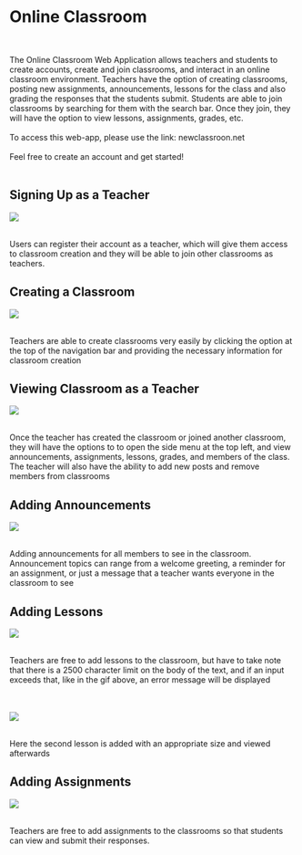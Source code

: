 # Online Classroom 

<br>

The Online Classroom Web Application allows teachers and students to create accounts, create and join classrooms, and interact in an online classroom environment. Teachers have the option of creating classrooms, posting new assignments, announcements, lessons for the class and also grading the responses that the students submit. Students are able to join classrooms by searching for them with the search bar. Once they join, they will have the option to view lessons, assignments, grades, etc.
<br><br>
To access this web-app, please use the link: newclassroon.net
<br><br>
Feel free to create an account and get started!
<br><br>

## Signing Up as a Teacher

![](images/teacher-signup.gif)

<br>
Users can register their account as a teacher, which will give them access to classroom creation and they will be able to join other classrooms as teachers.
<br>

## Creating a Classroom

![](images/creating-classroom-as-teacher.gif)

<br>
Teachers are able to create classrooms very easily by clicking the option at the top of the navigation bar and providing the necessary information for classroom creation
<br>

## Viewing Classroom as a Teacher

![](images/viewing-classroom-as-teacher.gif)

<br>
Once the teacher has created the classroom or joined another classroom, they will have the options to to open the side menu at the top left, and view announcements, assignments, lessons, grades, and members of the class. The teacher will also have the ability to add new posts and remove members from classrooms
<br>

## Adding Announcements

![](images/adding-announcements.gif)

<br>
Adding announcements for all members to see in the classroom. Announcement topics can range from a welcome greeting, a reminder for an assignment, or just a message that a teacher wants everyone in the classroom to see
<br>

## Adding Lessons

![](images/adding-lessons-with-error.gif)

<br>
Teachers are free to add lessons to the classroom, but have to take note that there is a 2500 character limit on the body of the text, and if an input exceeds that, like in the gif above, an error message will be displayed
<br>
<br>
<br>

![](images/adding-lesson.gif)

<br>
Here the second lesson is added with an appropriate size and viewed afterwards
<br>

## Adding Assignments

![](images/adding-assignments.gif)

<br>
Teachers are free to add assignments to the classrooms so that students can view and submit their responses.
<br>